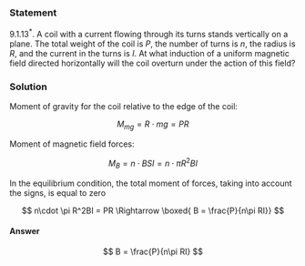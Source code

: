 ###  Statement

$9.1.13^*.$ A coil with a current flowing through its turns stands vertically on a plane. The total weight of the coil is $P$, the number of turns is $n$, the radius is $R$, and the current in the turns is $I$. At what induction of a uniform magnetic field directed horizontally will the coil overturn under the action of this field?

### Solution

Moment of gravity for the coil relative to the edge of the coil:

$$
M_{mg} = R\cdot mg = PR
$$

Moment of magnetic field forces:

$$
M_B = n\cdot BSI = n\cdot \pi R^2BI
$$

In the equilibrium condition, the total moment of forces, taking into account the signs, is equal to zero

$$
n\cdot \pi R^2BI = PR \Rightarrow \boxed{ B = \frac{P}{n\pi RI}}
$$

#### Answer

$$
B = \frac{P}{n\pi RI}
$$
